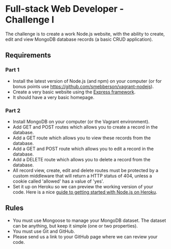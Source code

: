 # Full-stack Web Developer - Challenge I

The challenge is to create a work Node.js website, with the ability to create, edit and view MongoDB database records (a basic CRUD application).

## Requirements

### Part 1

- Install the latest version of Node.js (and npm) on your computer (or for bonus points use https://github.com/smebberson/vagrant-nodejs).
- Create a very basic website using the [Express framework](http://expressjs.com/).
- It should have a very basic homepage.

### Part 2

- Install MongoDB on your computer (or the Vagrant environment).
- Add GET and POST routes which allows you to create a record in the database.
- Add a GET route which allows you to view these records from the database.
- Add a GET and POST route which allows you to edit a record in the database.
- Add a DELETE route which allows you to delete a record from the database.
- All record view, create, edit and delete routes must be protected by a custom middleware that will return a HTTP status of 404, unless a cookie called 'allowed' has a value of 'yes'.
- Set it up on Heroku so we can preview the working version of your code. Here is a nice [guide to getting started with Node.js on Heroku](https://devcenter.heroku.com/articles/getting-started-with-nodejs#introduction).

## Rules

- You must use Mongoose to manage your MongoDB dataset. The dataset can be anything, but keep it simple (one or two properties).
- You must use Git and GitHub.
- Please send us a link to your GitHub page where we can review your code.

